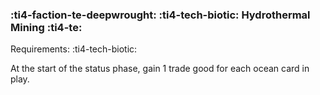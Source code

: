### :ti4-faction-te-deepwrought: :ti4-tech-biotic: **Hydrothermal Mining** :ti4-te:

Requirements: :ti4-tech-biotic:

At the start of the status phase, gain 1 trade good for each ocean card in play.
